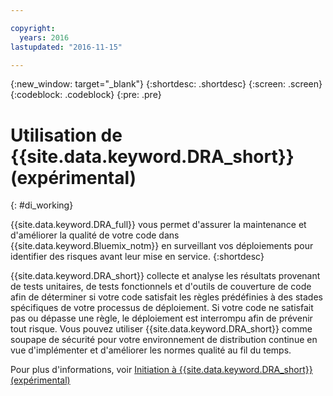 ```yaml
---

copyright:
  years: 2016
lastupdated: "2016-11-15"

---
```


{:new_window: target="_blank"}
{:shortdesc: .shortdesc}
{:screen: .screen}
{:codeblock: .codeblock}
{:pre: .pre}

# Utilisation de {{site.data.keyword.DRA_short}} (expérimental)
{: #di_working}

{{site.data.keyword.DRA_full}} vous permet d'assurer la maintenance et d'améliorer la qualité de votre code dans
{{site.data.keyword.Bluemix_notm}} en surveillant vos déploiements pour identifier des risques avant leur mise en service.
{:shortdesc}

{{site.data.keyword.DRA_short}} collecte et analyse les résultats provenant de tests unitaires, de tests fonctionnels et d'outils de couverture de code afin de déterminer si votre code satisfait les règles prédéfinies à des stades spécifiques de votre processus de déploiement. Si votre code ne satisfait pas ou dépasse une règle, le déploiement est interrompu afin de prévenir tout risque. Vous
pouvez utiliser {{site.data.keyword.DRA_short}} comme soupape de sécurité pour votre environnement de distribution continue en vue d'implémenter et d'améliorer les normes qualité au fil du temps. 

Pour plus d'informations, voir [Initiation à {{site.data.keyword.DRA_short}} (expérimental)](/docs/services/DevOpsInsights/index.html)
